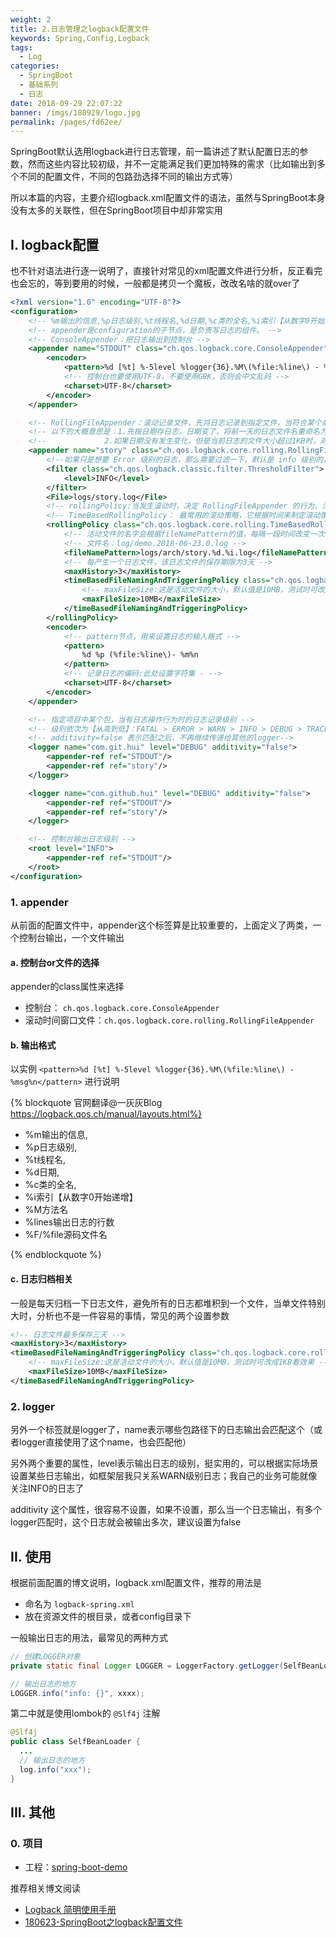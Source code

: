 ```yaml
---
weight: 2
title: 2.日志管理之logback配置文件
keywords: Spring,Config,Logback
tags: 
  - Log
categories: 
  - SpringBoot
  - 基础系列
  - 日志
date: 2018-09-29 22:07:22
banner: /imgs/180929/logo.jpg
permalink: /pages/fd62ee/
---
```


SpringBoot默认选用logback进行日志管理，前一篇讲述了默认配置日志的参数，然而这些内容比较初级，并不一定能满足我们更加特殊的需求（比如输出到多个不同的配置文件，不同的包路劲选择不同的输出方式等）

所以本篇的内容，主要介绍logback.xml配置文件的语法，虽然与SpringBoot本身没有太多的关联性，但在SpringBoot项目中却非常实用

<!-- more -->

## I. logback配置

也不针对语法进行逐一说明了，直接针对常见的xml配置文件进行分析，反正看完也会忘的，等到要用的时候，一般都是拷贝一个魔板，改改名啥的就over了

```xml
<?xml version="1.0" encoding="UTF-8"?>
<configuration>
    <!-- %m输出的信息,%p日志级别,%t线程名,%d日期,%c类的全名,%i索引【从数字0开始递增】,,, -->
    <!-- appender是configuration的子节点，是负责写日志的组件。 -->
    <!-- ConsoleAppender：把日志输出到控制台 -->
    <appender name="STDOUT" class="ch.qos.logback.core.ConsoleAppender">
        <encoder>
            <pattern>%d [%t] %-5level %logger{36}.%M\(%file:%line\) - %msg%n</pattern>
            <!-- 控制台也要使用UTF-8，不要使用GBK，否则会中文乱码 -->
            <charset>UTF-8</charset>
        </encoder>
    </appender>

    <!-- RollingFileAppender：滚动记录文件，先将日志记录到指定文件，当符合某个条件时，将日志记录到其他文件 -->
    <!-- 以下的大概意思是：1.先按日期存日志，日期变了，将前一天的日志文件名重命名为XXX%日期%索引，新的日志仍然是demo.log -->
    <!--             2.如果日期没有发生变化，但是当前日志的文件大小超过1KB时，对当前日志进行分割 重命名-->
    <appender name="story" class="ch.qos.logback.core.rolling.RollingFileAppender">
        <!--如果只是想要 Error 级别的日志，那么需要过滤一下，默认是 info 级别的，ThresholdFilter-->
        <filter class="ch.qos.logback.classic.filter.ThresholdFilter">
            <level>INFO</level>
        </filter>
        <File>logs/story.log</File>
        <!-- rollingPolicy:当发生滚动时，决定 RollingFileAppender 的行为，涉及文件移动和重命名。 -->
        <!-- TimeBasedRollingPolicy： 最常用的滚动策略，它根据时间来制定滚动策略，既负责滚动也负责出发滚动 -->
        <rollingPolicy class="ch.qos.logback.core.rolling.TimeBasedRollingPolicy">
            <!-- 活动文件的名字会根据fileNamePattern的值，每隔一段时间改变一次 -->
            <!-- 文件名：log/demo.2018-06-23.0.log -->
            <fileNamePattern>logs/arch/story.%d.%i.log</fileNamePattern>
            <!-- 每产生一个日志文件，该日志文件的保存期限为3天 -->
            <maxHistory>3</maxHistory>
            <timeBasedFileNamingAndTriggeringPolicy class="ch.qos.logback.core.rolling.SizeAndTimeBasedFNATP">
                <!-- maxFileSize:这是活动文件的大小，默认值是10MB，测试时可改成1KB看效果 -->
                <maxFileSize>10MB</maxFileSize>
            </timeBasedFileNamingAndTriggeringPolicy>
        </rollingPolicy>
        <encoder>
            <!-- pattern节点，用来设置日志的输入格式 -->
            <pattern>
                %d %p (%file:%line\)- %m%n
            </pattern>
            <!-- 记录日志的编码:此处设置字符集 - -->
            <charset>UTF-8</charset>
        </encoder>
    </appender>

    <!-- 指定项目中某个包，当有日志操作行为时的日志记录级别 -->
    <!-- 级别依次为【从高到低】：FATAL > ERROR > WARN > INFO > DEBUG > TRACE  -->
    <!-- additivity=false 表示匹配之后，不再继续传递给其他的logger-->
    <logger name="com.git.hui" level="DEBUG" additivity="false">
        <appender-ref ref="STDOUT"/>
        <appender-ref ref="story"/>
    </logger>

    <logger name="com.github.hui" level="DEBUG" additivity="false">
        <appender-ref ref="STDOUT"/>
        <appender-ref ref="story"/>
    </logger>

    <!-- 控制台输出日志级别 -->
    <root level="INFO">
        <appender-ref ref="STDOUT"/>
    </root>
</configuration>
```

### 1. appender

从前面的配置文件中，appender这个标签算是比较重要的，上面定义了两类，一个控制台输出，一个文件输出

#### a. 控制台or文件的选择

appender的class属性来选择

- 控制台： `ch.qos.logback.core.ConsoleAppender`
- 滚动时间窗口文件：`ch.qos.logback.core.rolling.RollingFileAppender`

#### b. 输出格式

以实例 `<pattern>%d [%t] %-5level %logger{36}.%M\(%file:%line\) - %msg%n</pattern>` 进行说明

{% blockquote 官网翻译@一灰灰Blog https://logback.qos.ch/manual/layouts.html%}

- %m输出的信息,
- %p日志级别,
- %t线程名,
- %d日期,
- %c类的全名,
- %i索引【从数字0开始递增】
- %M方法名
- %lines输出日志的行数
- %F/%file源码文件名

{% endblockquote %}

#### c. 日志归档相关

一般是每天归档一下日志文件，避免所有的日志都堆积到一个文件，当单文件特别大时，分析也不是一件容易的事情，常见的两个设置参数

```xml
<!-- 日志文件最多保存三天 -->
<maxHistory>3</maxHistory>
<timeBasedFileNamingAndTriggeringPolicy class="ch.qos.logback.core.rolling.SizeAndTimeBasedFNATP">
    <!-- maxFileSize:这是活动文件的大小，默认值是10MB，测试时可改成1KB看效果 -->
    <maxFileSize>10MB</maxFileSize>
</timeBasedFileNamingAndTriggeringPolicy>
```

### 2. logger

另外一个标签就是logger了，name表示哪些包路径下的日志输出会匹配这个（或者logger直接使用了这个name，也会匹配他）

另外两个重要的属性，level表示输出日志的级别，挺实用的，可以根据实际场景设置某些日志输出，如框架层我只关系WARN级别日志；我自己的业务可能就像关注INFO的日志了


additivity 这个属性，很容易不设置，如果不设置，那么当一个日志输出，有多个logger匹配时，这个日志就会被输出多次，建议设置为false

## II. 使用

根据前面配置的博文说明，logback.xml配置文件，推荐的用法是

- 命名为 `logback-spring.xml`
- 放在资源文件的根目录，或者config目录下

一般输出日志的用法，最常见的两种方式

```java
// 创建LOGGER对象
private static final Logger LOGGER = LoggerFactory.getLogger(SelfBeanLoader.class);

// 输出日志的地方
LOGGER.info("info: {}", xxxx);
```

第二中就是使用lombok的 `@Slf4j` 注解

```java
@Slf4j
public class SelfBeanLoader {
  ...
  // 输出日志的地方
  log.info("xxx");
}
```


## III. 其他

### 0. 项目

- 工程：[spring-boot-demo](https://github.com/liuyueyi/spring-boot-demo)

推荐相关博文阅读

- [Logback 简明使用手册](https://my.oschina.net/u/566591/blog/651866)
- [180623-SpringBoot之logback配置文件](https://blog.hhui.top/hexblog/2018/06/23/180623-SpringBoot%E4%B9%8Blogback%E9%85%8D%E7%BD%AE%E6%96%87%E4%BB%B6/)

